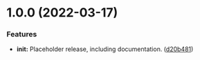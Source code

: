 # 1.0.0 (2022-03-17)


### Features

* **init:** Placeholder release, including documentation. ([d20b481](https://github.com/Ecogenomics/gtdb/commit/d20b481f0fb96bb608f1fde7b3264ee0e787483c))
